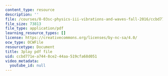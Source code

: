 ```yaml
---
content_type: resource
description: ''
file: /courses/8-03sc-physics-iii-vibrations-and-waves-fall-2016/ccbd771ea7448ce244aa519cfa68d051_FCFpaKcpuXQ.pdf
file_size: 73813
file_type: application/pdf
learning_resource_types: []
license: https://creativecommons.org/licenses/by-nc-sa/4.0/
ocw_type: OCWFile
resourcetype: Document
title: 3play pdf file
uid: ccbd771e-a744-8ce2-44aa-519cfa68d051
video_metadata:
  youtube_id: null
---
```

